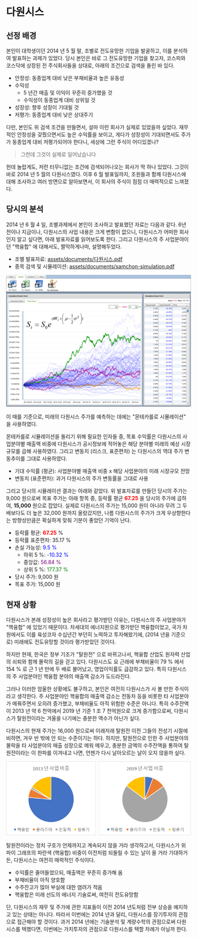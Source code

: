 # 다원시스
## 선정 배경
본인이 대학생이던 2014 년 5 월 말, 조별로 전도유망한 기업을 발굴하고, 이를 분석하여 발표하는 과제가 있었다. 당시 본인은 바로 그 전도유망한 기업을 찾고자, 코스피와 코스닥에 상장된 전 주식회사들을 상대로, 아래의 조건으로 검색을 돌린 바 있다. 

  - 안정성: 동종업계 대비 낮은 부채비율과 높은 유동성
  - 수익성
    - 5 년간 매출 및 이익이 꾸준히 증가했을 것
    - 수익성이 동종업계 대비 상위일 것
  - 성장성: 향후 성장이 기대될 것
  - 저평가: 동종업계 대비 낮은 상대주기

다만, 본인도 위 검색 조건을 만들면서, 설마 이런 회사가 실제로 있었을까 싶었다. 재무적인 안정성을 갖췄으면서도 높은 수익률을 보이고, 게다가 성장성이 기대되면서도 주가가 동종업계 대비 저평가되어야 한다니, 세상에 그런 주식이 어디있겠나?

> 그런데 그것이 실제로 일어났습니다

헌데 놀랍게도, 저런 터무니없는 조건에 검색되어나오는 회사가 딱 하나 있었다. 그것이 바로 2014 년 5 월의 다원시스였다. 이후 6 월 발표일까지, 조원들과 함께 다원시스에 대해 조사하고 여러 방면으로 알아보면서, 이 회사의 주식이 점점 더 매력적으로 느껴졌다.




## 당시의 분석
2014 년 6 월 4 일, 조별과제에서 본인이 조사하고 발표했던 자료는 다음과 같다. 6년 전이나 지금이나, 다원시스의 사업 내용은 크게 변함이 없으니, 다원시스가 어떠한 회사인지 알고 싶다면, 아래 발표자료를 읽어보도록 한다. 그리고 다원시스의 주 사업분야이던 "핵융합" 에 대해서도, 짤막하게나마, 설명해두었다.

  - 조별 발표자료: [assets/documents/다원시스.pdf](assets/documents/다원시스.pdf)
  - 종목 검색 및 시뮬레이션: [assets/documents/samchon-simulation.pdf](assets/documents/samchon-simulation.pdf)

![Montecarlo Simulation Graph](assets/images/montecarlo.png)

이 때를 기준으로, 미래의 다원시스 주가를 예측하는 데에는 "몬테카를로 시뮬레이션" 을 사용하였다. 

몬테카를로 시뮬레이션을 돌리기 위해 필요한 인자들 중, 목표 수익률은 다원시스의 사업분야별 매출액 비중에 다원시스가 공시정보에 적어놓은 해당 분야별 미래의 예상 시장규모를 곱해 사용하였다. 그리고 변동치 (리스크, 표준편차) 는 다원시스의 역대 주가 변동추이를 그대로 사용하였다.

  - 기대 수익률 (평균): 사업분야별 매출액 비중 x 해당 사업분야의 미래 시장규모 전망
  - 변동치 (표준편차): 과거 다원시스의 주가 변동률을 그대로 사용

그리고 당시의 시뮬레이션 결과는 아래와 같았다. 위 발표자료를 만들던 당시의 주가는 9,000 원으로써 목표 주가는 아래 항목 중, 등락률 평균 <font color=red>**67.25**</font> 을 당시의 주가에 곱하여, **15,000** 원으로 잡았다. 실제로 다원시스의 주가는 15,000 원이 아니라 무려 그 두 배보다도 더 높은 32,000 원까지 올랐갔지만, 나름 다원시스의 주가가 크게 우상향한다는 방향성만큼은 확실하게 맞춰 기분이 좋았던 기억이 난다.

  - 등락률 평균: <font color=red>**67.25**</font> %
  - 등락률 표준편차: 35.17 %
  - 손실 가능성: <font color=blue>9.5 %</font>
    - 하위 5 %: <font color=blue>-10.32 %</font>
    - 중앙값: <font color=purple>56.84 %</font>
    - 상위 5 %: <font color=green>177.37 %</font>
  - 당시 주가: 9,000 원
  - 목표 주가: 15,000 원




## 현재 상황
다원시스가 본래 성장성이 높은 회사라고 평가받던 이유는, 다원시스의 주 사업분야가 "핵융합" 에 있었기 때문이다. 차세대의 에너지원으로 평가받던 핵융합이었고, 국가 차원에서도 이를 육성코자 수십년간 부던히 노력하고 투자해왔기에, (2014 년을 기준으로) 미래에도 전도유망할 것이라 평가받았던 것이다.

하지만 현재, 한국은 정부 기조가 "탈원전" 으로 바뀌고나서, 핵융합 산업도 원자력 산업의 쇠퇴와 함께 몰락의 길을 걷고 있다. 다원시스도 요 근래에 부채비율이 79 % 에서 154 % 로 근 1 년 만에 두 배로 불어났고, 영업이익률도 급감하고 있다. 특히 다원시스의 주 사업분야인 핵융합 분야의 매출액 감소가 도드라진다.



그러나 이러한 암울한 상황에도 불구하고, 본인은 여전히 다원시스가 사 볼 만한 주식이라고 생각한다. 주 사업분야인 핵융합의 매출액 감소는 전동차 등을 비롯한 타 사업분야가 메꿔주면서 오히려 증가했고, 부채비율도 아직 위험한 수준은 아니다. 특히 수주잔액이 2013 년 약 6 천억에서 2019 년 기준 1 조 7 천억원으로 크게 증가함으로써, 다원시스가 탈원전이라는 겨울을 나기에는 충분한 액수가 아닌가 싶다.

다원시스의 현재 주가는 16,000 원으로써 이래저래 탈원전 이전 그들의 전성기 시절에 비하면, 겨우 반 밖에 안 되는 수준이기는 하다. 하지만, 탈원전으로 인한 주 사업분야의 몰락을 타 사업분야의 매출 성장으로 메워 메우고, 충분한 금액의 수주잔액을 통하여 탈원전이라는 이 한파를 이겨내고 나면, 언젠가 다시 날아오르는 날이 오지 않을까 싶다. 

![Sales' Ratio](assets/images/sales.png)

탈원전이라는 정치 구호가 언제까지고 계속되지 않을 거라 생각하고서, 다원시스가 위 파이 그래프의 파란색 (핵융합) 비중이 이전처럼 되돌릴 수 있는 날이 올 거라 기대하거든, 다원시스는 여전히 매력적인 주식이다.

  - 수익률은 줄어들었으되, 매출액은 꾸준히 증가해 옴
  - 부채비율이 아직 양호함
  - 수주잔고가 많아 부실에 대한 염려가 적음
  - 핵융합은 미래 선도의 에너지 기술로써, 여전히 전도유망함

단, 다원시스의 재무 및 주가에 관한 지표들이 이전 2014 년도처럼 전부 상승을 예지하고 있는 상태는 아니다. 따라서 이번에는 2014 년과 달리, 다원시스를 장기투자의 관점으로 접근해야 할 것이다. 과거 2014 년에는 기술분석 및 계량수학의 관점으로써 다원시스를 택했다면, 이번에는 가치투자의 관점으로 다원시스를 택할 차례가 아닐까 한다.
